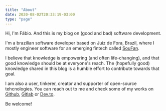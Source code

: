 ```yaml
---
title: "About"
date: 2020-08-02T20:33:19-03:00
type: "page"
---
```


Hi, I'm Fábio. And this is my blog on (good and bad) software development.

I'm a brazilian software developer based on Juiz de Fora, Brazil, where I mostly engineer software for an emerging fintech called [SouFan](http://soufan.com.br/).

I believe that knowledge is empowering (and often life-changing), and that good knowledge should be at everyone's reach. The (hopefully good) knowledge shared in this blog is a humble effort to contribute towards that goal.

I am also a user, tinkerer, creator and supporter of open-source tehcnologies. You can reach out to me and check some of my works on [Github](https://github.com/fhpriamo), [Gitlab](https://gitlab.com/fhpriamo) or [Dev.to](https://gitlab.com/fhpriamo).

Be welcome!

